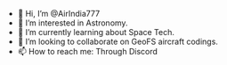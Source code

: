 - 👋 Hi, I’m @AirIndia777
- 👀 I’m interested in Astronomy.
- 🌱 I’m currently learning about Space Tech.
- 💞️ I’m looking to collaborate on GeoFS aircraft codings.
- 📫 How to reach me: Through Discord

<!---
AirIndia777/AirIndia777 is a ✨ special ✨ repository because its `README.md` (this file) appears on your GitHub profile.
You can click the Preview link to take a look at your changes.
--->
